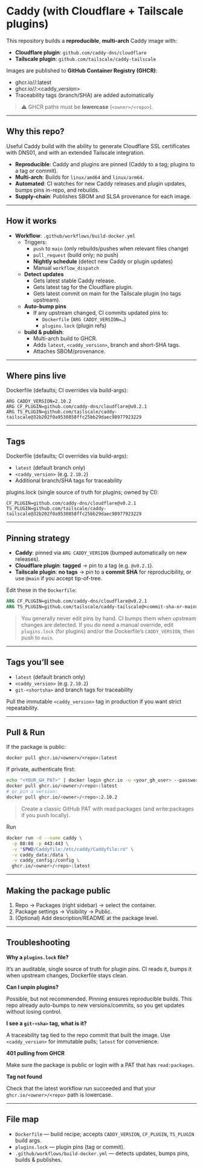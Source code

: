 # Caddy (with Cloudflare + Tailscale plugins)

This repository builds a **reproducible**, **multi-arch** Caddy image with:
- **Cloudflare plugin**: `github.com/caddy-dns/cloudflare`
- **Tailscale plugin**: `github.com/tailscale/caddy-tailscale`

Images are published to **GitHub Container Registry (GHCR)**:

- ghcr.io/<owner>/<repo>:latest
- ghcr.io/<owner>/<repo>:<caddy_version>
- Traceability tags (branch/SHA) are added automatically

> ⚠️ GHCR paths must be **lowercase** (`<owner>/<repo>`).

---

## Why this repo?

Useful Caddy build with the ability to generate Cloudflare SSL certificates with DNS01, and with an extended Tailscale integration.

- **Reproducible**: Caddy and plugins are pinned (Caddy to a tag; plugins to a tag or commit).
- **Multi-arch**: Builds for `linux/amd64` and `linux/arm64`.
- **Automated**: CI watches for new Caddy releases and plugin updates, bumps pins in-repo, and rebuilds.
- **Supply-chain**: Publishes SBOM and SLSA provenance for each image.

---

## How it works

- **Workflow**: `.github/workflows/build-docker.yml`
  - Triggers:
    - `push` to `main` (only rebuilds/pushes when relevant files change)
    - `pull_request` (build only; no push)
    - **Nightly schedule** (detect new Caddy or plugin updates)
    - Manual `workflow_dispatch`
  - **Detect updates**
    - Gets latest stable Caddy release.
    - Gets latest tag for the Cloudflare plugin.
    - Gets latest commit on main for the Tailscale plugin (no tags upstream).
  - **Auto-bump pins**
    - If any upstream changed, CI commits updated pins to:
      - `Dockerfile` (`ARG CADDY_VERSION=…`)
      - `plugins.lock` (plugin refs)
  - **build & publish**:
    - Multi-arch build to GHCR.
    - Adds `latest`, `<caddy_version>`, branch and short-SHA tags.
    - Attaches SBOM/provenance.

---

## Where pins live

Dockerfile (defaults; CI overrides via build-args):

```
ARG CADDY_VERSION=2.10.2
ARG CF_PLUGIN=github.com/caddy-dns/cloudflare@v0.2.1
ARG TS_PLUGIN=github.com/tailscale/caddy-tailscale@32b202f0a9530858ffc25bb29daec98977923229
```

---

## Tags

Dockerfile (defaults; CI overrides via build-args):

- `latest` (default branch only)
- `<caddy_version>` (e.g. `2.10.2`)
- Additional branch/SHA tags for traceability

plugins.lock (single source of truth for plugins; owned by CI):

```
CF_PLUGIN=github.com/caddy-dns/cloudflare@v0.2.1
TS_PLUGIN=github.com/tailscale/caddy-tailscale@32b202f0a9530858ffc25bb29daec98977923229
```

---

## Pinning strategy

- **Caddy**: pinned via `ARG CADDY_VERSION` (bumped automatically on new releases).
- **Cloudflare plugin**: **tagged** → pin to a tag (e.g. `@v0.2.1`).
- **Tailscale plugin**: **no tags** → pin to a **commit SHA** for reproducibility, or use `@main` if you accept tip-of-tree.

Edit these in the `Dockerfile`:

```dockerfile
ARG CF_PLUGIN=github.com/caddy-dns/cloudflare@v0.2.1
ARG TS_PLUGIN=github.com/tailscale/caddy-tailscale@<commit-sha-or-main>
```

> You generally never edit pins by hand. CI bumps them when upstream changes are detected. If you do need a manual override, edit `plugins.lock` (for plugins) and/or the Dockerfile’s `CADDY_VERSION`, then push to `main`.

---

## Tags you’ll see

- `latest` (default branch only)
- `<caddy_version>` (e.g. `2.10.2`)
- `git-<shortsha>` and branch tags for traceability

Pull the immutable `<caddy_version>` tag in production if you want strict repeatability.

---

## Pull & Run

If the package is public:

`docker pull ghcr.io/<owner>/<repo>:latest`

If private, authenticate first:

```bash
echo "<YOUR_GH_PAT>" | docker login ghcr.io -u <your_gh_user> --password-stdin
docker pull ghcr.io/<owner>/<repo>:latest
# or pin a version:
docker pull ghcr.io/<owner>/<repo>:2.10.2
```

> Create a classic GitHub PAT with read:packages (and write:packages if you push locally).

Run

```bash
docker run -d --name caddy \
  -p 80:80 -p 443:443 \
  -v "$PWD/Caddyfile:/etc/caddy/Caddyfile:ro" \
  -v caddy_data:/data \
  -v caddy_config:/config \
  ghcr.io/<owner>/<repo>:latest
```

---

## Making the package public

1. Repo → Packages (right sidebar) → select the container.
2. Package settings → Visibility → Public.
3. (Optional) Add description/README at the package level.

---

## Troubleshooting

**Why a `plugins.lock` file?**

It’s an auditable, single source of truth for plugin pins. CI reads it, bumps it when upstream changes, Dockerfile stays clean.

**Can I unpin plugins?**

Possible, but not recommended. Pinning ensures reproducible builds. This repo already auto-bumps to new versions/commits, so you get updates without losing control.

**I see a `git-<sha>` tag, what is it?**

A traceability tag tied to the repo commit that built the image. Use `<caddy_version>` for immutable pulls; `latest` for convenience.

**401 pulling from GHCR**

Make sure the package is public or login with a PAT that has `read:packages`.

**Tag not found**

Check that the latest workflow run succeeded and that your `ghcr.io/<owner>/<repo>` path is lowercase.

---

## File map

- `Dockerfile` — build recipe; accepts `CADDY_VERSION`, `CF_PLUGIN`, `TS_PLUGIN` build args.
- `plugins.lock` — plugin pins (tag or commit).
- `.github/workflows/build-docker.yml` — detects updates, bumps pins, builds & publishes.
